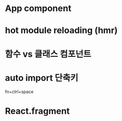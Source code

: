 # App component

# hot module reloading (hmr)

# 함수 vs 클래스 컴포넌트

# auto import 단축키

fn+ctrl+space

# React.fragment
